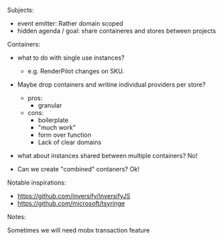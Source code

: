 Subjects:

- event emitter: Rather domain scoped
- hidden agenda / goal: share containeres and stores between projects

Containers:

- what to do with single use instances?
  - e.g. RenderPilot changes on SKU.
- Maybe drop containers and writine individual providers per store?

  - pros:
    - granular
  - cons:
    - boilerplate
    - "much work"
    - form over function
    - Lack of clear domains

- what about instances shared between multiple containers? No!
- Can we create "combined" contaners? Ok!

Notable inspirations:

- https://github.com/inversify/InversifyJS
- https://github.com/microsoft/tsyringe

Notes:

Sometimes we will need mobx transaction feature
